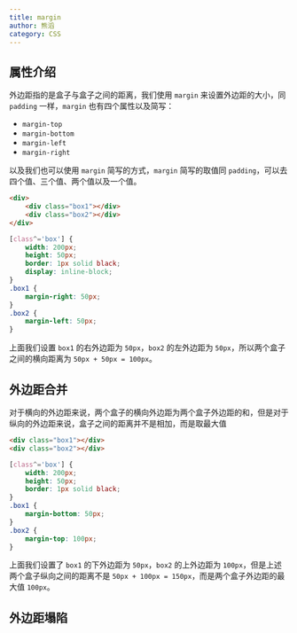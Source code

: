 ```yaml
---
title: margin
author: 熊滔
category: CSS
---
```


## 属性介绍

外边距指的是盒子与盒子之间的距离，我们使用 `margin` 来设置外边距的大小，同 `padding` 一样，`margin` 也有四个属性以及简写：

- `margin-top`
- `margin-bottom`
- `margin-left`
- `margin-right`

以及我们也可以使用 `margin` 简写的方式，`margin` 简写的取值同 `padding`，可以去四个值、三个值、两个值以及一个值。

<CodeGroup>
<CodeGroupItem title="html" active>

```html
<div>
    <div class="box1"></div>
    <div class="box2"></div>
</div>
```

</CodeGroupItem>

<CodeGroupItem title="css">

```css
[class^='box'] {
    width: 200px;
    height: 50px;
    border: 1px solid black;
    display: inline-block;
}
.box1 {
    margin-right: 50px;
}
.box2 {
    margin-left: 50px;
}
```

</CodeGroupItem>
</CodeGroup>

<DisplayBox>
<CSS-Demo-23></CSS-Demo-23>
</DisplayBox>

上面我们设置 `box1` 的右外边距为 `50px`，`box2` 的左外边距为 `50px`，所以两个盒子之间的横向距离为 `50px + 50px = 100px`。

## 外边距合并

对于横向的外边距来说，两个盒子的横向外边距为两个盒子外边距的和，但是对于纵向的外边距来说，盒子之间的距离并不是相加，而是取最大值

<CodeGroup>
<CodeGroupItem title="html" active>

```html
<div class="box1"></div>
<div class="box2"></div>
```

</CodeGroupItem>

<CodeGroupItem title="css">

```css
[class^='box'] {
    width: 200px;
    height: 50px;
    border: 1px solid black;
}
.box1 {
    margin-bottom: 50px;
}
.box2 {
    margin-top: 100px;
}
```

</CodeGroupItem>
</CodeGroup>

<DisplayBox>
<CSS-Demo-24></CSS-Demo-24>
</DisplayBox>

上面我们设置了 `box1` 的下外边距为 `50px`，`box2` 的上外边距为 `100px`，但是上述两个盒子纵向之间的距离不是 `50px + 100px = 150px`，而是两个盒子外边距的最大值 `100px`。

## 外边距塌陷

